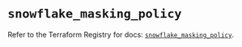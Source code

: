 # `snowflake_masking_policy`

Refer to the Terraform Registry for docs: [`snowflake_masking_policy`](https://registry.terraform.io/providers/snowflake-labs/snowflake/0.97.0/docs/resources/masking_policy).

